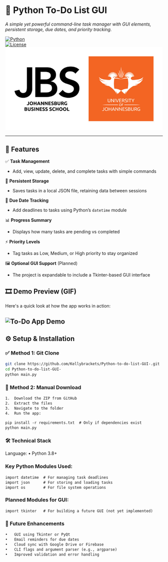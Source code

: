 # 📝 Python To-Do List GUI  
*A simple yet powerful command-line task manager with GUI elements, persistent storage, due dates, and priority tracking.*

[![Python](https://img.shields.io/badge/Python-3.8%2B-blue)](https://www.python.org/)  
[![License](https://img.shields.io/badge/License-MIT-green)](LICENSE)  
![To-Do App Demo](todo_logo.png)  

---

## 🚀 Features  

✅ **Task Management**  
- Add, view, update, delete, and complete tasks with simple commands  

💾 **Persistent Storage**  
- Saves tasks in a local JSON file, retaining data between sessions  

📅 **Due Date Tracking**  
- Add deadlines to tasks using Python’s `datetime` module  

📊 **Progress Summary**  
- Displays how many tasks are pending vs completed  

⚡ **Priority Levels**  
- Tag tasks as Low, Medium, or High priority to stay organized  

🖼️ **Optional GUI Support** (Planned)  
- The project is expandable to include a Tkinter-based GUI interface


## 🎞️ Demo Preview (GIF)  

Here's a quick look at how the app works in action:

![To-Do App Demo](todo-demo.gif) 
---

## ⚙️ Setup & Installation  

### ✅ Method 1: Git Clone  
```bash
git clone https://github.com/Kellybrackets/Python-to-do-list-GUI-.git
cd Python-to-do-list-GUI-
python main.py
```

### 📁 Method 2: Manual Download
	1.	Download the ZIP from GitHub
	2.	Extract the files
	3.	Navigate to the folder
	4.	Run the app:
 ```
pip install -r requirements.txt  # Only if dependencies exist
python main.py
 ```

### 🛠️ Technical Stack

Language:
	•	Python 3.8+

### Key Python Modules Used:
 ```
import datetime  # For managing task deadlines
import json      # For storing and loading tasks
import os        # For file system operations
 ```

### Planned Modules for GUI:
 ```
import tkinter   # For building a future GUI (not yet implemented)
 ```

### 📌 Future Enhancements
	•	GUI using Tkinter or PyQt
	•	Email reminders for due dates
	•	Cloud sync with Google Drive or Firebase
	•	CLI flags and argument parser (e.g., argparse)
	•	Improved validation and error handling
